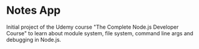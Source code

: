 # Notes App
Initial project of the Udemy course "The Complete Node.js Developer Course" to learn about module system, file system, command line args and debugging in Node.js.
